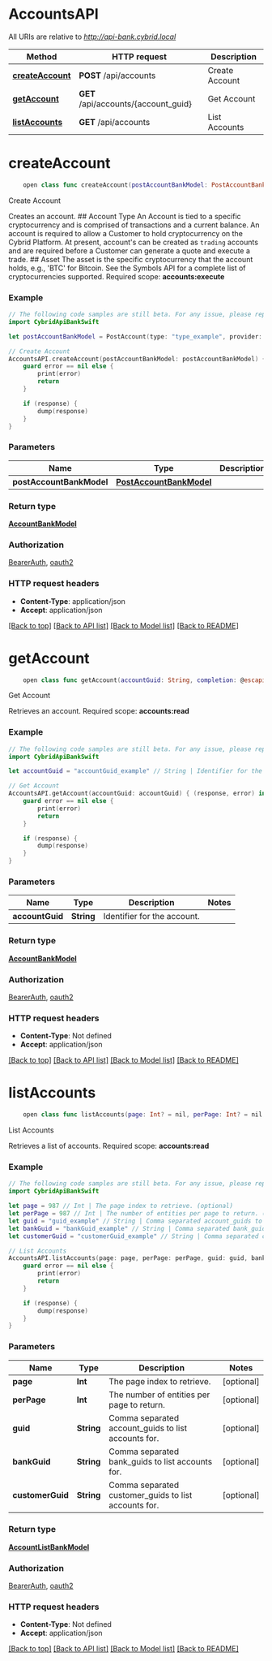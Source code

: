# AccountsAPI

All URIs are relative to *http://api-bank.cybrid.local*

Method | HTTP request | Description
------------- | ------------- | -------------
[**createAccount**](AccountsAPI.md#createaccount) | **POST** /api/accounts | Create Account
[**getAccount**](AccountsAPI.md#getaccount) | **GET** /api/accounts/{account_guid} | Get Account
[**listAccounts**](AccountsAPI.md#listaccounts) | **GET** /api/accounts | List Accounts


# **createAccount**
```swift
    open class func createAccount(postAccountBankModel: PostAccountBankModel, completion: @escaping (_ data: AccountBankModel?, _ error: Error?) -> Void)
```

Create Account

Creates an account.  ## Account Type  An Account is tied to a specific cryptocurrency and is comprised of transactions and a current balance.  An account is required to allow a Customer to hold cryptocurrency on the Cybrid Platform.  At present, account's can be created as `trading` accounts and are required before a Customer can generate a quote and execute a trade.  ## Asset  The asset is the specific cryptocurrency that the account holds, e.g., 'BTC' for Bitcoin. See the Symbols API for a complete list of cryptocurrencies supported.     Required scope: **accounts:execute**

### Example
```swift
// The following code samples are still beta. For any issue, please report via http://github.com/OpenAPITools/openapi-generator/issues/new
import CybridApiBankSwift

let postAccountBankModel = PostAccount(type: "type_example", provider: "provider_example", customerGuid: "customerGuid_example", asset: "asset_example", name: "name_example") // PostAccountBankModel | 

// Create Account
AccountsAPI.createAccount(postAccountBankModel: postAccountBankModel) { (response, error) in
    guard error == nil else {
        print(error)
        return
    }

    if (response) {
        dump(response)
    }
}
```

### Parameters

Name | Type | Description  | Notes
------------- | ------------- | ------------- | -------------
 **postAccountBankModel** | [**PostAccountBankModel**](PostAccountBankModel.md) |  | 

### Return type

[**AccountBankModel**](AccountBankModel.md)

### Authorization

[BearerAuth](../README.md#BearerAuth), [oauth2](../README.md#oauth2)

### HTTP request headers

 - **Content-Type**: application/json
 - **Accept**: application/json

[[Back to top]](#) [[Back to API list]](../README.md#documentation-for-api-endpoints) [[Back to Model list]](../README.md#documentation-for-models) [[Back to README]](../README.md)

# **getAccount**
```swift
    open class func getAccount(accountGuid: String, completion: @escaping (_ data: AccountBankModel?, _ error: Error?) -> Void)
```

Get Account

Retrieves an account.  Required scope: **accounts:read**

### Example
```swift
// The following code samples are still beta. For any issue, please report via http://github.com/OpenAPITools/openapi-generator/issues/new
import CybridApiBankSwift

let accountGuid = "accountGuid_example" // String | Identifier for the account.

// Get Account
AccountsAPI.getAccount(accountGuid: accountGuid) { (response, error) in
    guard error == nil else {
        print(error)
        return
    }

    if (response) {
        dump(response)
    }
}
```

### Parameters

Name | Type | Description  | Notes
------------- | ------------- | ------------- | -------------
 **accountGuid** | **String** | Identifier for the account. | 

### Return type

[**AccountBankModel**](AccountBankModel.md)

### Authorization

[BearerAuth](../README.md#BearerAuth), [oauth2](../README.md#oauth2)

### HTTP request headers

 - **Content-Type**: Not defined
 - **Accept**: application/json

[[Back to top]](#) [[Back to API list]](../README.md#documentation-for-api-endpoints) [[Back to Model list]](../README.md#documentation-for-models) [[Back to README]](../README.md)

# **listAccounts**
```swift
    open class func listAccounts(page: Int? = nil, perPage: Int? = nil, guid: String? = nil, bankGuid: String? = nil, customerGuid: String? = nil, completion: @escaping (_ data: AccountListBankModel?, _ error: Error?) -> Void)
```

List Accounts

Retrieves a list of accounts.  Required scope: **accounts:read**

### Example
```swift
// The following code samples are still beta. For any issue, please report via http://github.com/OpenAPITools/openapi-generator/issues/new
import CybridApiBankSwift

let page = 987 // Int | The page index to retrieve. (optional)
let perPage = 987 // Int | The number of entities per page to return. (optional)
let guid = "guid_example" // String | Comma separated account_guids to list accounts for. (optional)
let bankGuid = "bankGuid_example" // String | Comma separated bank_guids to list accounts for. (optional)
let customerGuid = "customerGuid_example" // String | Comma separated customer_guids to list accounts for. (optional)

// List Accounts
AccountsAPI.listAccounts(page: page, perPage: perPage, guid: guid, bankGuid: bankGuid, customerGuid: customerGuid) { (response, error) in
    guard error == nil else {
        print(error)
        return
    }

    if (response) {
        dump(response)
    }
}
```

### Parameters

Name | Type | Description  | Notes
------------- | ------------- | ------------- | -------------
 **page** | **Int** | The page index to retrieve. | [optional] 
 **perPage** | **Int** | The number of entities per page to return. | [optional] 
 **guid** | **String** | Comma separated account_guids to list accounts for. | [optional] 
 **bankGuid** | **String** | Comma separated bank_guids to list accounts for. | [optional] 
 **customerGuid** | **String** | Comma separated customer_guids to list accounts for. | [optional] 

### Return type

[**AccountListBankModel**](AccountListBankModel.md)

### Authorization

[BearerAuth](../README.md#BearerAuth), [oauth2](../README.md#oauth2)

### HTTP request headers

 - **Content-Type**: Not defined
 - **Accept**: application/json

[[Back to top]](#) [[Back to API list]](../README.md#documentation-for-api-endpoints) [[Back to Model list]](../README.md#documentation-for-models) [[Back to README]](../README.md)

